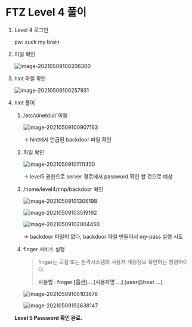 # FTZ Level 4 풀이

1. Level 4 로그인

   pw: suck my brain

   

2. 파일 확인

   ![image-20210509100206300](https://user-images.githubusercontent.com/47252423/117558445-8bbfb580-b0b8-11eb-94fd-b2981bc7d59a.png)

   

3. hint 파일 확인

   ![image-20210509100257931](https://user-images.githubusercontent.com/47252423/117558464-a98d1a80-b0b8-11eb-9fec-b20c0df48e23.png)

   

4. hint 풀이

   1. /etc/xinetd.d/ 이동

      ![image-20210509100907163](https://user-images.githubusercontent.com/47252423/117558468-b27dec00-b0b8-11eb-851d-36643106cb9a.png)

      -> hint에서 언급된 backdoor 파일 확인

   2. 파일 확인

      ![image-20210509101111450](https://user-images.githubusercontent.com/47252423/117558472-b90c6380-b0b8-11eb-9e52-4475d43fcbdb.png)

      -> level5 권한으로 server 경로에서 password 확인 할 것으로 예상

   3. /home/level4/tmp/backdoor 확인

      ![image-20210509101306198](https://user-images.githubusercontent.com/47252423/117558476-c295cb80-b0b8-11eb-92a4-d6b619de3ed1.png)

      ![image-20210509103519192](https://user-images.githubusercontent.com/47252423/117558480-caee0680-b0b8-11eb-9883-16ad664deec8.png)

      ![image-20210509102004450](https://user-images.githubusercontent.com/47252423/117558488-e0633080-b0b8-11eb-8035-5e95adbd85b8.png)

      -> backdoor 파일이 없다, backdoor 파일 만들어서 my-pass 실행 시도

   4. finger 서비스 실행

      > finger는 로컬 또는 원격시스템의 사용자 계정정보 확인하는 명령어이다.
      >
      > **사용법** : **finger [옵션]... [사용자명 ...] [user@host ...]**

      ![image-20210509105103678](https://user-images.githubusercontent.com/47252423/117558492-e8bb6b80-b0b8-11eb-99ac-fb8a3b471bf8.png)

      ![image-20210509192638147](https://user-images.githubusercontent.com/47252423/117568727-08748300-b0fd-11eb-8737-fc9002af237e.png)

   **Level 5 Password 확인 완료.**



